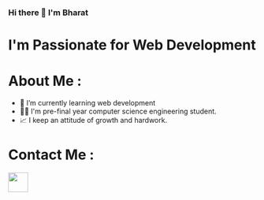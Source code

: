 ### Hi there 👋 I'm Bharat 

# I'm Passionate for Web Development

<!--
**Bharat8989/Bharat8989** is a ✨ _special_ ✨ repository because its `README.md` (this file) appears on your GitHub profile.

Here are some ideas to get you started:

- 🔭 I’m currently working on ...
- 🌱 I’m currently learning ...
- 👯 I’m looking to collaborate on ...
- 🤔 I’m looking for help with ...
- 💬 Ask me about ...
- 📫 How to reach me: ...
- 😄 Pronouns: ...
- ⚡ Fun fact: ...
-->

# About Me :

- 🔭 I’m currently learning web development
- 🧑‍💻 I'm pre-final year computer science engineering student.
- 📈 I keep an attitude of growth and hardwork.


# Contact Me : 
<a href="https://www.instagram.com/bharat_kadam__96k/"><img src="https://upload.wikimedia.org/wikipedia/commons/thumb/a/a5/Instagram_icon.png/600px-Instagram_icon.png" height="40px" width="40px"></a>

